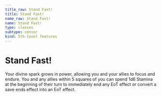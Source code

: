 ```yaml
---
title_raw: Stand Fast!
title: Stand Fast!
name_raw: Stand Fast!
name: Stand Fast!
type: classes
subtype: censor
kind: 5th-level features
---
```


# Stand Fast!

Your divine spark grows in power, allowing you and your allies to focus and endure. You and any allies within 5 squares of you can spend 1d6 Stamina at the beginning of their turn to immediately end any EoT effect or convert a save ends effect into an EoT effect.
